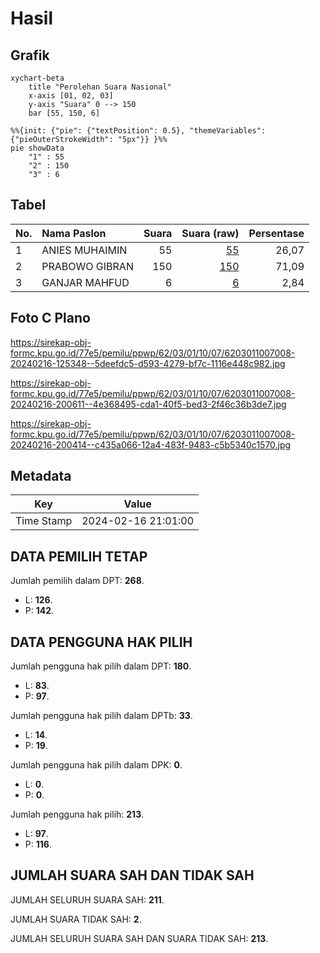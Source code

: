 # Hasil

## Grafik

```mermaid
xychart-beta
    title "Perolehan Suara Nasional"
    x-axis [01, 02, 03]
    y-axis "Suara" 0 --> 150
    bar [55, 150, 6]
```

```mermaid
%%{init: {"pie": {"textPosition": 0.5}, "themeVariables": {"pieOuterStrokeWidth": "5px"}} }%%
pie showData
    "1" : 55
    "2" : 150
    "3" : 6
```

## Tabel

| No. | Nama Paslon    | Suara | Suara (raw) | Persentase |
|:--- |:-------------- | -----:| -----------:| ----------:|
| 1   | ANIES MUHAIMIN | 55    | [55][p-1]   | 26,07      |
| 2   | PRABOWO GIBRAN | 150   | [150][p-2]  | 71,09      |
| 3   | GANJAR MAHFUD  | 6     | [6][p-3]    | 2,84       |


[p-1]: https://github.com/gigit-pemilu/pemilu-2024/blob/main/pilpres/hitung-suara/sub/62-kalimantan-tengah/sub/03-kapuas/sub/01-selat/sub/1007-selat-hilir/sub/008-tps/sub/paslon-1.txt
[p-2]: https://github.com/gigit-pemilu/pemilu-2024/blob/main/pilpres/hitung-suara/sub/62-kalimantan-tengah/sub/03-kapuas/sub/01-selat/sub/1007-selat-hilir/sub/008-tps/sub/paslon-2.txt
[p-3]: https://github.com/gigit-pemilu/pemilu-2024/blob/main/pilpres/hitung-suara/sub/62-kalimantan-tengah/sub/03-kapuas/sub/01-selat/sub/1007-selat-hilir/sub/008-tps/sub/paslon-3.txt

## Foto C Plano

https://sirekap-obj-formc.kpu.go.id/77e5/pemilu/ppwp/62/03/01/10/07/6203011007008-20240216-125348--5deefdc5-d593-4279-bf7c-1116e448c982.jpg

https://sirekap-obj-formc.kpu.go.id/77e5/pemilu/ppwp/62/03/01/10/07/6203011007008-20240216-200611--4e368495-cda1-40f5-bed3-2f46c36b3de7.jpg

https://sirekap-obj-formc.kpu.go.id/77e5/pemilu/ppwp/62/03/01/10/07/6203011007008-20240216-200414--c435a066-12a4-483f-9483-c5b5340c1570.jpg


## Metadata

| Key        | Value               |
| ---------- | ------------------- |
| Time Stamp | 2024-02-16 21:01:00 |


## DATA PEMILIH TETAP

Jumlah pemilih dalam DPT: **268**.
 * L: **126**.
 * P: **142**.

## DATA PENGGUNA HAK PILIH

Jumlah pengguna hak pilih dalam DPT: **180**.
 * L: **83**.
 * P: **97**.

Jumlah pengguna hak pilih dalam DPTb: **33**.
 * L: **14**.
 * P: **19**.

Jumlah pengguna hak pilih dalam DPK: **0**.
 * L: **0**.
 * P: **0**.

Jumlah pengguna hak pilih: **213**.
 * L: **97**.
 * P: **116**.

## JUMLAH SUARA SAH DAN TIDAK SAH

JUMLAH SELURUH SUARA SAH: **211**.

JUMLAH SUARA TIDAK SAH: **2**.

JUMLAH SELURUH SUARA SAH DAN SUARA TIDAK SAH: **213**.


